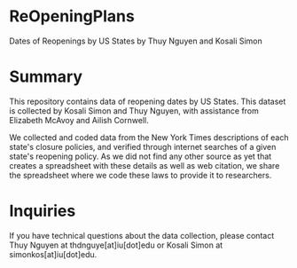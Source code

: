 # ReOpeningPlans
Dates of Reopenings by US States by Thuy Nguyen and Kosali Simon

# Summary
This repository contains data of reopening dates by US States. This dataset is collected by Kosali Simon and Thuy Nguyen, with assistance from Elizabeth McAvoy and Ailish Cornwell. 

We collected and coded data from the New York Times descriptions of each state's closure policies, and verified through internet searches of a given state's reopening policy. As we did not find any other source as yet that creates a spreadsheet with these details as well as web citation, we share the spreadsheet where we code these laws to provide it to researchers. 

# Inquiries
If you have technical questions about the data collection, please contact Thuy Nguyen at thdnguye[at]iu[dot]edu or Kosali Simon at simonkos[at]iu[dot]edu. 
